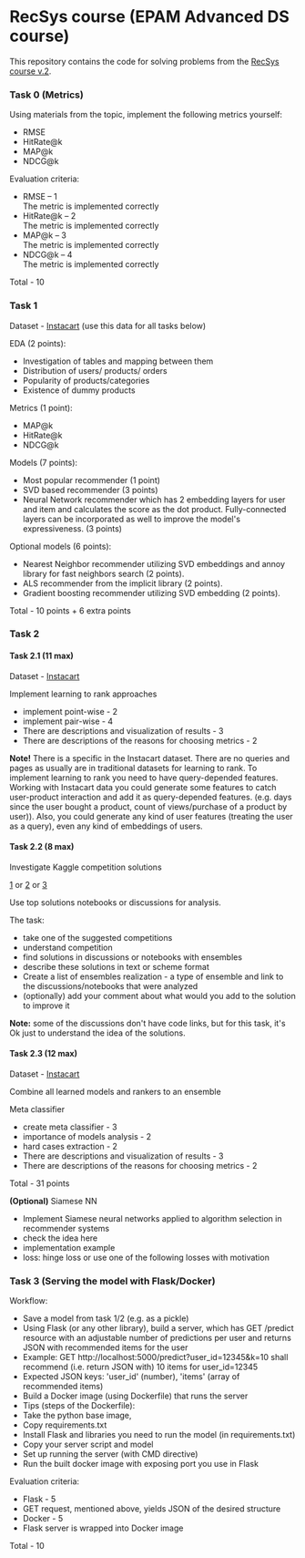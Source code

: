 # RecSys course (EPAM Advanced DS course)
This repository contains the code for solving problems from the [RecSys course v.2](https://kb.epam.com/display/EPMCBDCCDS/RecSys+course).

### Task 0 (Metrics)
Using materials from the topic, implement the following metrics yourself:

* RMSE
* HitRate@k
* MAP@k
* NDCG@k

Evaluation criteria:
* RMSE – 1  
The metric is implemented correctly
* HitRate@k – 2  
The metric is implemented correctly
* MAP@k – 3  
The metric is implemented correctly
* NDCG@k – 4  
The metric is implemented correctly  

Total - 10

### Task 1
Dataset - [Instacart](https://www.kaggle.com/c/instacart-market-basket-analysis/data) (use this data for all tasks below)

EDA (2 points):
* Investigation of tables and mapping between them
* Distribution of users/ products/ orders
* Popularity of products/categories
* Existence of dummy products

Metrics (1 point):
* MAP@k
* HitRate@k
* NDCG@k

Models (7 points):
* Most popular recommender (1 point)
* SVD based recommender (3 points)
* Neural Network recommender which has 2 embedding layers for user and item and calculates the score as the dot product. Fully-connected layers can be incorporated as well to improve the model's expressiveness. (3 points)

Optional models (6 points):
* Nearest Neighbor recommender utilizing SVD embeddings and annoy library for fast neighbors search (2 points).
* ALS recommender from the implicit library (2 points).
* Gradient boosting recommender utilizing SVD embedding (2 points).  

Total - 10 points + 6 extra points

### Task 2

#### Task 2.1 (11 max)
Dataset - [Instacart](https://www.kaggle.com/c/instacart-market-basket-analysis/data)

Implement learning to rank approaches
* implement point-wise - 2
* implement pair-wise - 4
* There are descriptions and visualization of results - 3
* There are descriptions of the reasons for choosing metrics - 2  

**Note!** There is a specific in the Instacart dataset. There are no queries and pages as usually are in traditional datasets for learning to rank. To implement learning to rank you need to have query-depended features. Working with Instacart data you could generate some features to catch user-product interaction and add it as query-depended features. (e.g. days since the user bought a product, count of views/purchase of a product by user)). Also, you could generate any kind of user features (treating the user as a query), even any kind of embeddings of users.

#### Task 2.2 (8 max)

Investigate Kaggle competition solutions 

[1](https://www.kaggle.com/c/santander-product-recommendation/discussion) or [2](https://www.kaggle.com/c/airbnb-recruiting-new-user-bookings/discussion) or [3](https://www.kaggle.com/c/instacart-market-basket-analysis/discussion)

Use top solutions notebooks or discussions for analysis.

The task:
* take one of the suggested competitions
* understand competition
* find solutions in discussions or notebooks with ensembles
* describe these solutions in text or scheme format
* Create a list of ensembles realization - a type of ensemble and link to the discussions/notebooks that were analyzed 
* (optionally) add your comment about what would you add to the solution to improve it

**Note:** some of the discussions don't have code links, but for this task, it's Ok just to understand the idea of the solutions.

#### Task 2.3 (12 max)
Dataset - [Instacart](https://www.kaggle.com/c/instacart-market-basket-analysis/data)

Combine all learned models and rankers to an ensemble

Meta classifier
* create meta classifier - 3 
* importance of models analysis - 2
* hard cases extraction - 2
* There are descriptions and visualization of results - 3
* There are descriptions of the reasons for choosing metrics - 2

Total - 31 points

**(Optional)** Siamese NN 
* Implement Siamese neural networks applied to algorithm selection in recommender systems
* check the idea here
* implementation example
* loss: hinge loss or use one of the following losses with motivation

### Task 3 (Serving the model with Flask/Docker)

Workflow:
* Save a model from task 1/2 (e.g. as a pickle)
* Using Flask (or any other library), build a server, which has GET /predict resource with an adjustable number of predictions per user and returns JSON with recommended items for the user
* Example: GET http://localhost:5000/predict?user_id=12345&k=10 shall recommend (i.e. return JSON with) 10 items for user_id=12345
* Expected JSON keys: 'user_id' (number), 'items' (array of recommended items)
* Build a Docker image (using Dockerfile) that runs the server
* Tips (steps of the Dockerfile):
* Take the python base image,
* Copy requirements.txt
* Install Flask and libraries you need to run the model (in requirements.txt)
* Copy your server script and model
* Set up running the server (with CMD directive)
* Run the built docker image with exposing port you use in Flask

Evaluation criteria:
* Flask - 5
* GET request, mentioned above, yields JSON of the desired structure
* Docker - 5
* Flask server is wrapped into Docker image

Total - 10